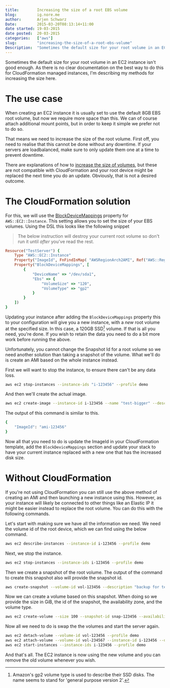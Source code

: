 ```yaml
---
title:        Increasing the size of a root EBS volume  
blog:         ig.nore.me  
author:       Arjen Schwarz  
Date:         2015-03-20T08:13:14+11:00  
date started: 19-03-2015
date posted:  20-03-2015
categories:   ["aws"]
slug:         "increasing-the-size-of-a-root-ebs-volume"
Description:  "Sometimes the default size for your root volume in an EC2 instance isn't good enough. As there is no clear documentation on the best way to do this for CloudFormation managed instances, I'm describing my methods for increasing the size here."
---
```

Sometimes the default size for your root volume in an EC2 instance isn't good enough. As there is no clear documentation on the best way to do this for CloudFormation managed instances, I'm describing my methods for increasing the size here.

# The use case

When creating an EC2 instance it is usually set to use the default 8GB EBS root volume, but now we require more space than this. We can of course attach additional mount points, but in order to keep it simple we prefer not to do so.

That means we need to increase the size of the root volume. First off, you need to realise that this cannot be done without any downtime. If your servers are loadbalanced, make sure to only update them one at a time to prevent downtime.

There are explanations of how to [increase the size of volumes](http://docs.aws.amazon.com/AWSEC2/latest/UserGuide/ebs-expand-volume.html), but these are not compatible with CloudFormation and your root device might be replaced the next time you do an update. Obviously, that is not a desired outcome.

# The CloudFormation solution

For this, we will use the [BlockDeviceMappings](http://docs.aws.amazon.com/AWSCloudFormation/latest/UserGuide/aws-properties-ec2-blockdev-mapping.html) property for `AWS::EC2::Instance`. This setting allows you to set the size of your EBS volumes. Using the DSL this looks like the following snippet

> The below instruction will destroy your current root volume so don't run it until *after* you've read the rest.

```ruby
Resource("TestServer") {
    Type "AWS::EC2::Instance"
    Property("ImageId", FnFindInMap( "AWSRegionArch2AMI", Ref("AWS::Region"),"AMI"))
    Property("BlockDeviceMappings", [
        {
            "DeviceName" => "/dev/sda1",
            "Ebs" => {
                "VolumeSize" => "120",
                "VolumeType" => "gp2"
            }
        }
    ])
}
```

Updating your instance after adding the `BlockDeviceMappings` property this to your configuration will give you a new instance, with a *new* root volume at the specified size. In this case, a 120GB SSD[^ssdexplanation] volume. If that is all you need, you're done. If you wish to retain the data you need to do a bit more work before running the above.

Unfortunately, you cannot change the Snapshot Id for a root volume so we need another solution than taking a snapshot of the volume. What we'll do is create an AMI based on the whole instance instead.

First we will want to stop the instance, to ensure there can't be any data loss.

```bash
aws ec2 stop-instances --instance-ids "i-123456" --profile demo
```

And then we'll create the actual image.

```bash
aws ec2 create-image --instance-id i-123456 --name "test-bigger" --description "Bigger disk for Test server" --profile demo
```

The output of this command is similar to this.

```bash
{
    "ImageId": "ami-123456"
}
```

Now all that you need to do is update the ImageId in your CloudFormation template, add the `BlockDeviceMappings` section and update your stack to have your current instance replaced with a new one that has the increased disk size.

# Without CloudFormation

If you're not using CloudFormation you can still use the above method of creating an AMI and then launching a new instance using this. However, as your instance will likely be connected to other things like an Elastic IP it might be easier instead to replace the root volume. You can do this with the following commands.

Let's start with making sure we have all the information we need. We need the volume id of the root device, which we can find using the below command.

```bash
aws ec2 describe-instances --instance-id i-123456 --profile demo
```

Next, we stop the instance.

```bash
aws ec2 stop-instances --instance-ids i-123456 --profile demo
```

Then we create a snapshot of the root volume. The output of the command to create this snapshot also will provide the snapshot id.

```bash
aws create-snapshot --volume-id vol-123456 --description "backup for test server" --profile demo
```

Now we can create a volume based on this snapshot. When doing so we provide the size in GiB, the id of the snapshot, the availability zone, and the volume type.

```bash
aws ec2 create-volume --size 100 --snapshot-id snap-123456 --availability-zone us-east-1a --volume-type gp2 --profile demo
```

Now all we need to do is swap the the volumes and start the server again.

```bash
aws ec2 detach-volume --volume-id vol-123456 --profile demo
aws ec2 attach-volume --volume-id vol-234567 --instance-id i-123456 --device "/dev/sda1" --profile demo
aws ec2 start-instances --instance-ids i-123456 --profile demo
```

And that's all. The EC2 instance is now using the new volume and you can remove the old volume whenever you wish.

[^ssdexplanation]: Amazon's gp2 volume type is used to describe their SSD disks. The name seems to stand for 'general purpose version 2'.
